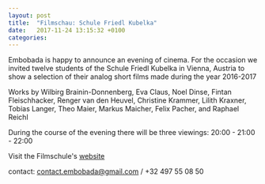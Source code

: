 ```yaml
---
layout: post
title:  "Filmschau: Schule Friedl Kubelka"
date:   2017-11-24 13:15:32 +0100
categories:
---
```

Embobada is happy to announce an evening of cinema. For the occasion we invited twelve students of the Schule Friedl Kubelka in Vienna, Austria to show a selection of their analog short films made during the year 2016-2017

Works by Wilbirg Brainin-Donnenberg, Eva Claus, Noel Dinse, Fintan Fleischhacker, Renger van den Heuvel, Christine Krammer, Lilith Kraxner, Tobias Langer, Theo Maier, Markus Maicher, Felix Pacher, and Raphael Reichl

During the course of the evening there will be three viewings: 20:00 - 21:00 - 22:00

Visit the Filmschule's [website](http://www.schulefriedlkubelka.at/filmschule/)

contact: contact.embobada@gmail.com / +32 497 55 08 50

[jekyll-docs]: https://jekyllrb.com/docs/home
[jekyll-gh]:   https://github.com/jekyll/jekyll
[jekyll-talk]: https://talk.jekyllrb.com/
